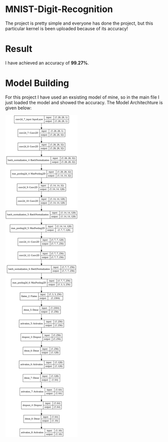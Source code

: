 # MNIST-Digit-Recognition
The project is pretty simple and everyone has done the project, but this particular kernel is been uploaded because of its accuracy!
# Result
I have achieved an accuracy of **99.27%**.
# Model Building
For this project I have used an exsisting model of mine, so in the main file I just loaded the model and showed the accuracy.
The Model Architechture is given below:

![CNN Model Architechture](model_arch.png)
